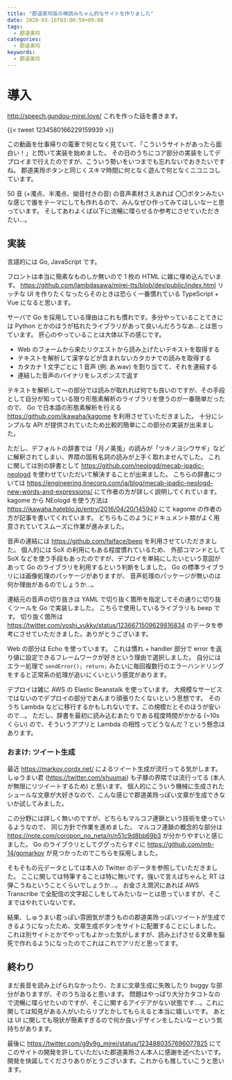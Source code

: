 ```yaml
---
title: "郡道美玲版の棒読みちゃん的なサイトを作りました"
date: 2020-03-16T03:00:59+09:00
tags:
  - 郡道美玲
categories:
  - 郡道美玲
keywords:
  - 郡道美玲
---
```


# 導入

http://speech.gundou-mirei.love/ これを作った話を書きます。

{{< tweet 1234580166229159939 >}}

この動画を仕事帰りの電車で何となく見ていて、「こういうサイトがあったら面白い！」と閃いて実装を始めました。
その日のうちにコア部分の実装をしてデプロイまで行えたのですが、こういう勢いをいつまでも忘れないでおきたいですね。
郡道美玲ボタンと同じくスキマ時間に何となく遊んで何となくニコニコしています。

50 音 (+濁点、半濁点、拗音付きの音) の音声素材さえあれば 〇〇ボタンみたいな感じで誰をテーマにしても作れるので、みんなぜひ作ってみてほしいなーと思っています。
そしてあわよくば以下に流暢に喋らせるか参考にさせていただきたい…。

## 実装

言語的には Go, JavaScript です。

フロントは本当に簡素なものしか無いので 1 枚の HTML に雑に埋め込んでいます。
https://github.com/lambdasawa/mirei-tts/blob/dev/public/index.html
リッチな UI を作りたくなったらそのときは恐らく一番慣れている TypeScript + Vue になると思います。

サーバで Go を採用している理由はこれも慣れです。多分やっていることてきには Python とかのほうが枯れたライブラリがあって良いんだろうなあ…とは思っています。
肝心のやっていることは大体以下の感じです。

- Web のフォームから来たリクエストから読み上げたいテキストを取得する
- テキストを解析して漢字などが含まれないカタカナでの読みを取得する
- カタカナ 1 文字ごとに 1 音声 (例: あ.wav) を割り当てて、それを連結する
- 連結した音声のバイナリをレスポンスで返す

テキストを解析して〜の部分では読みが取れれば何でも良いのですが、その手段として自分が知っている限り形態素解析のライブラリを使うのが一番簡単だったので、 Go で日本語の形態素解析を行える https://github.com/ikawaha/kagome を利用させていただきました。
十分にシンプルな API が提供されていたため比較的簡単にこの部分の実装が出来ました。

ただし、デフォルトの辞書では「月ノ美兎」の読みが「ツキノヨシウサギ」などに解釈されてしまい、界隈の固有名詞の読みが上手く取れませんでした。
これに関しては別の辞書として https://github.com/neologd/mecab-ipadic-neologd を使わせていただいて解決することが出来ました。
こちらの辞書については https://engineering.linecorp.com/ja/blog/mecab-ipadic-neologd-new-words-and-expressions/ にて作者の方が詳しく説明してくれています。
kagome から NEologd を使う方法は https://ikawaha.hateblo.jp/entry/2016/04/20/145940 にて kagome の作者の方が記事を書いてくれています。
どちらもこのようにドキュメント類がよく用意されていてスムーズに作業が進みました。

音声の連結には https://github.com/faiface/beep を利用させていただきました。
個人的には SoX の利用にもある程度慣れているため、 外部コマンドとして SoX などを使う手段もあったのですが、デプロイを単純にしたいという意図があって Go のライブラリを利用するという判断をしました。
Go の標準ライブラリには画像処理のパッケージがありますが、 音声処理のパッケージが無いのは何か理由があるのでしょうか…。

連結元の音声の切り抜きは YAML で切り抜く箇所を指定してその通りに切り抜くツールを Go で実装しました。
こちらで使用しているライブラリも beep です。
切り抜く箇所は https://twitter.com/yoshi_yukky/status/1236671509629816834 のデータを参考にさせていただきました。ありがとうございます。

Web の部分は Echo を使っています。
これは慣れ + handler 部分で error を返り値に設定できるフレームワークが好きという理由で選択しました。
自分にはエラー処理で `sendError(); return;` みたいに毎回複数行のエラーハンドリングをすると正常系の処理が追いにくいという感覚があります。

デプロイは雑に AWS の Elastic Beanstalk を使っています。
大規模なサービスではないのでデプロイの部分であんまり頑張りたくないという思想です。
そのうち Lambda などに移行するかもしれないです。この規模だとそのほうが安いので…。
ただし、辞書を最初に読み込むあたりである程度時間がかかる (~10s くらい) ので、そういうアプリと Lambda の相性ってどうなんだ？という懸念はあります。

### おまけ: ツイート生成

最近 https://markov.cordx.net/ によるツイート生成が流行ってる気がします。
しゅうまい君 (https://twitter.com/shuumai) も子豚の界隈では流行ってる (本人が無限にリツイートするため) と思います。
個人的にこういう機械に生成されたシュールな文章が大好きなので、こんな感じで郡道美玲っぽい文章が生成できないか試してみました。

この分野には詳しく無いのですが、どちらもマルコフ連鎖という技術を使っているようなので、 同じ方針で作業を進めました。
マルコフ連鎖の概念的な部分は https://note.com/coropon_no_neta/n/n51c9d8bb69b3 が分かりやすいと感じました。
Go のライブラリとしてググったらすぐに https://github.com/mb-14/gomarkov が見つかったのでこちらを採用しました。

そもそもの元データとしては本人の Twitter のデータを参照していただきました。
ここに関しては特筆することは特に無いです。強いて言えばちゃんと RT は弾こうねということくらいでしょうか…。
お金さえ潤沢にあれば AWS Transcribe で全配信の文字起こしをしてみたいなーとは思っていますが、そこまではやれていないです。

結果、しゅうまい君っぽい雰囲気が漂うものの郡道美玲っぽいツイートが生成できるようになったため、文章生成ボタンをサイトに配置することにしました。
これは別サイトとかでやってもよかった気がしますが、読み上げさせる文章を脳死で作れるようになったのでこれはこれでアリだと思ってます。

## 終わり

まだ長音を読み上げられなかったり、たまに文章生成に失敗したり buggy な部分がありますが、そのうち治ると思います。
問題はやっぱり大分カタコトなので流暢に喋らせたいのですが、そこに関するアイデアがない状態です…。これに関しては知見がある人がいたらリプとかしてもらえると本当に嬉しいです。
あとは UI に関しても現状が簡素すぎるので何か良いデザインをしたいなーという気持ちがあります。

最後に https://twitter.com/g9v9g_mirei/status/1234880357696077825 にてこのサイトの開発を許していただいた郡道美玲さん本人に感謝を述べたいです。
開発を快諾してくださりありがとうございます。これからも推していこうと思います。
